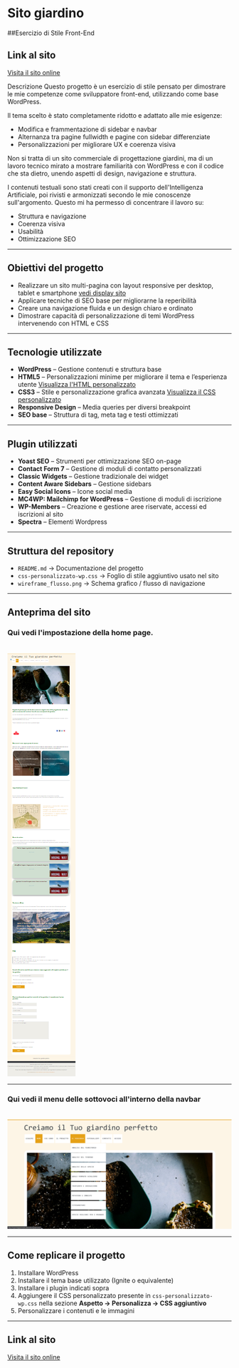# Sito giardino

##Esercizio di Stile Front-End

## Link al sito
[Visita il sito online](https://supermegaprovesito.altervista.org)

Descrizione
Questo progetto è un esercizio di stile pensato per dimostrare le mie competenze come sviluppatore front-end, utilizzando come base WordPress.

Il tema scelto è stato completamente ridotto e adattato alle mie esigenze:

- Modifica e frammentazione di sidebar e navbar
- Alternanza tra pagine fullwidth e pagine con sidebar differenziate
- Personalizzazioni per migliorare UX e coerenza visiva

Non si tratta di un sito commerciale di progettazione giardini, ma di un lavoro tecnico mirato a mostrare familiarità con WordPress e con il codice che sta dietro, unendo aspetti di design, navigazione e struttura.

I contenuti testuali sono stati creati con il supporto dell'Intelligenza Artificiale, poi rivisti e armonizzati secondo le mie conoscenze sull'argomento. Questo mi ha permesso di concentrare il lavoro su:

- Struttura e navigazione
- Coerenza visiva
- Usabilità
- Ottimizzazione SEO

---

## Obiettivi del progetto
- Realizzare un sito multi-pagina con layout responsive per desktop, tablet e smartphone
  [vedi display sito](img/display.png)
- Applicare tecniche di SEO base per migliorarne la reperibilità
- Creare una navigazione fluida e un design chiaro e ordinato
- Dimostrare capacità di personalizzazione di temi WordPress intervenendo con HTML e CSS

---

## Tecnologie utilizzate
- **WordPress** – Gestione contenuti e struttura base
- **HTML5** – Personalizzazioni minime per migliorare il tema e l’esperienza utente
  [Visualizza l'HTML personalizzato](html-personalizzato-wp.html)
- **CSS3** – Stile e personalizzazione grafica avanzata
  [Visualizza il CSS personalizzato](css-personalizzato-wp.css)
- **Responsive Design** – Media queries per diversi breakpoint
- **SEO base** – Struttura di tag, meta tag e testi ottimizzati

---

## Plugin utilizzati
- **Yoast SEO** – Strumenti per ottimizzazione SEO on-page
- **Contact Form 7** – Gestione di moduli di contatto personalizzati
- **Classic Widgets** – Gestione tradizionale dei widget
- **Content Aware Sidebars** – Gestione sidebars
- **Easy Social Icons** – Icone social media
- **MC4WP: Mailchimp for WordPress** – Gestione di moduli di iscrizione
- **WP-Members** – Creazione e gestione aree riservate, accessi ed iscrizioni al sito
- **Spectra** – Elementi Wordpress
  
---

## Struttura del repository
- `README.md` → Documentazione del progetto
- `css-personalizzato-wp.css` → Foglio di stile aggiuntivo usato nel sito
- `wireframe_flusso.png` → Schema grafico / flusso di navigazione

---

## Anteprima del sito

### Qui vedi l'impostazione della home page. <br><br>

![Homepage del sito](home-page-full.png)

---
### Qui vedi il menu delle sottovoci all'interno della navbar <br><br>

![Pagina progetto](/img/sottosezioni-percorso.png)

---

## Come replicare il progetto
1. Installare WordPress
2. Installare il tema base utilizzato (Ignite o equivalente)
3. Installare i plugin indicati sopra
4. Aggiungere il CSS personalizzato presente in `css-personalizzato-wp.css` nella sezione **Aspetto → Personalizza → CSS aggiuntivo**
5. Personalizzare i contenuti e le immagini

---

## Link al sito
[Visita il sito online](https://supermegaprovesito.altervista.org)


